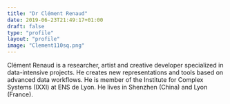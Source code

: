 ```yaml
---
title: "Dr Clément Renaud"
date: 2019-06-23T21:49:17+01:00
draft: false
type: "profile"
layout: "profile"
image: "Clement110sq.png"
---
```

Clément Renaud is a researcher, artist and creative developer specialized in data-intensive projects. He creates new representations and tools based on advanced data workflows. He is member of the Institute for Complex Systems (IXXI) at ENS de Lyon. He lives in Shenzhen (China) and Lyon (France).
<!--more-->
